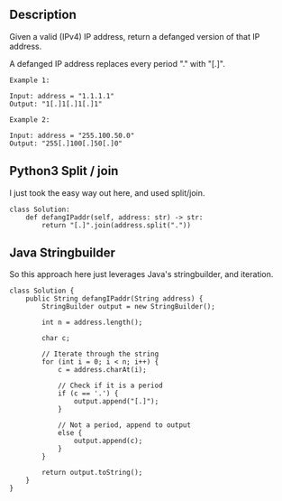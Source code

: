 ## Description

Given a valid (IPv4) IP address, return a defanged version of that IP address.

A defanged IP address replaces every period "." with "[.]".

 
```
Example 1:

Input: address = "1.1.1.1"
Output: "1[.]1[.]1[.]1"

Example 2:

Input: address = "255.100.50.0"
Output: "255[.]100[.]50[.]0"
```

## Python3 Split / join

I just took the easy way out here, and used split/join.

```
class Solution:
    def defangIPaddr(self, address: str) -> str:
        return "[.]".join(address.split("."))
```

## Java Stringbuilder

So this approach here just leverages Java's stringbuilder, and iteration.

```
class Solution {
    public String defangIPaddr(String address) {
        StringBuilder output = new StringBuilder();
        
        int n = address.length();
        
        char c;
        
        // Iterate through the string
        for (int i = 0; i < n; i++) {
            c = address.charAt(i);
            
            // Check if it is a period
            if (c == '.') {
                output.append("[.]");
            }
            
            // Not a period, append to output
            else {
                output.append(c);
            }
        }
        
        return output.toString();
    }
}
```
